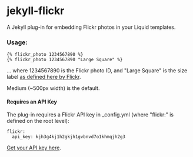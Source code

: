 jekyll-flickr
=============

A Jekyll plug-in for embedding Flickr photos in your Liquid templates.

### Usage:

    {% flickr_photo 1234567890 %}
    {% flickr_photo 1234567890 "Large Square" %}

  ... where 1234567890 is the Flickr photo ID, and "Large Square" is the size label [as defined here by Flickr](http://www.flickr.com/services/api/flickr.photos.getSizes.html).

  Medium (~500px width) is the default.

#### Requires an API Key

  The plug-in requires a Flickr API key in _config.yml (where "flickr:" is defined on the root level):

    flickr:
      api_key: kjh3g4kj1h2gkjh1gvbnvd7o1khmqjh2g3

  [Get your API key here](http://www.flickr.com/services/apps/create/).
  